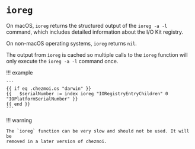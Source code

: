 # `ioreg`

On macOS, `ioreg` returns the structured output of the `ioreg -a -l` command,
which includes detailed information about the I/O Kit registry.

On non-macOS operating systems, `ioreg` returns `nil`.

The output from `ioreg` is cached so multiple calls to the `ioreg` function
will only execute the `ioreg -a -l` command once.

!!! example

    ```
    {{ if eq .chezmoi.os "darwin" }}
    {{   $serialNumber := index ioreg "IORegistryEntryChildren" 0 "IOPlatformSerialNumber" }}
    {{ end }}
    ```

!!! warning

    The `ioreg` function can be very slow and should not be used. It will be
    removed in a later version of chezmoi.
